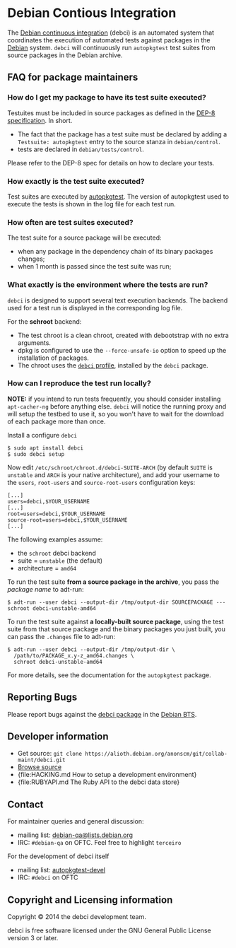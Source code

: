 # Debian Contious Integration

The [Debian continuous integration](..) (debci) is an automated system that
coordinates the execution of automated tests against packages in the
[Debian](http://www.debian.org/) system. `debci` will continuously run
`autopkgtest` test suites from source packages in the Debian archive.

## FAQ for package maintainers

### How do I get my package to have its test suite executed?

Testuites must be included in source packages as defined in
the [DEP-8 specification](http://dep.debian.net/deps/dep8/). In short.

* The fact that the package has a test suite must be declared by adding a
  `Testsuite: autopkgtest` entry to the source stanza in `debian/control`.
* tests are declared in `debian/tests/control`.

Please refer to the DEP-8 spec for details on how to declare your tests.

### How exactly is the test suite executed?

Test suites are executed by
[autopkgtest](http://packages.debian.org/autopkgtest). The version of
autopkgtest used to execute the tests is shown in the log file for each test
run.

### How often are test suites executed?

The test suite for a source package will be executed:

* when any package in the dependency chain of its binary packages changes;
* when 1 month is passed since the test suite was run;

### What exactly is the environment where the tests are run?

`debci` is designed to support several text execution backends. The backend
used for a test run is displayed in the corresponding log file.

For the **schroot** backend:

* The test chroot is a clean chroot, created with debootstrap with no extra arguments.
* dpkg is configured to use the `--force-unsafe-io` option to speed up the installation of packages.
* The chroot uses the [`debci` profile](http://anonscm.debian.org/gitweb/?p=collab-maint/debci.git;a=tree;f=etc/schroot/debci), installed by the `debci` package.

### How can I reproduce the test run locally?

**NOTE:** if you intend to run tests frequently, you should consider installing
`apt-cacher-ng` before anything else. `debci` will notice the running proxy and
will setup the testbed to use it, so you won't have to wait for the download of
each package more than once.

Install a configure `debci`

```
$ sudo apt install debci
$ sudo debci setup
```

Now edit  `/etc/schroot/chroot.d/debci-SUITE-ARCH` (by default `SUITE` is
`unstable` and `ARCH` is your native architecture), and add your username to
the `users`, `root-users` and `source-root-users` configuration keys:

```
[...]
users=debci,$YOUR_USERNAME
[...]
root=users=debci,$YOUR_USERNAME
source-root=users=debci,$YOUR_USERNAME
[...]
```

The following examples assume:

* the `schroot` debci backend
* suite = `unstable` (the default)
* architecture = `amd64`

To run the test suite **from a source package in the archive**, you pass the
_package name_ to adt-run:

```
$ adt-run --user debci --output-dir /tmp/output-dir SOURCEPACKAGE --- schroot debci-unstable-amd64
```

To run the test suite against **a locally-built source package**, using the
test suite from that source package and the binary packages you just built, you
can pass the `.changes` file to adt-run:

```
$ adt-run --user debci --output-dir /tmp/output-dir \
  /path/to/PACKAGE_x.y-z_amd64.changes \
  schroot debci-unstable-amd64
```

For more details, see the documentation for the `autopkgtest` package.


## Reporting Bugs

Please report bugs against the [debci package](https://bugs.debian.org/debci)
in the [Debian BTS](http://bugs.debian.org/).

## Developer information

* Get source: `git clone https://alioth.debian.org/anonscm/git/collab-maint/debci.git`
* [Browse source](http://anonscm.debian.org/gitweb/?p=collab-maint/debci.git)
* {file:HACKING.md How to setup a development environment}
* {file:RUBYAPI.md The Ruby API to the debci data store}

## Contact

For maintainer queries and general discussion:

* mailing list: [debian-qa@lists.debian.org](http://lists.debian.org/debian-qa/)
* IRC: `#debian-qa` on OFTC. Feel free to highlight `terceiro`

For the development of debci itself

* mailing list: [autopkgtest-devel](http://lists.alioth.debian.org/cgi-bin/mailman/listinfo/autopkgtest-devel)
* IRC: `#debci` on OFTC

## Copyright and Licensing information

Copyright © 2014 the debci development team.

debci is free software licensed under the GNU General Public License version 3
or later.
